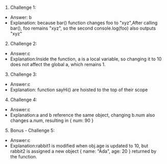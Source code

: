 1. Challenge 1:
  - Answer: b
  - Explanation: because bar() function changes foo to "xyz",After calling bar(), foo remains "xyz", so the second console.log(foo) also outputs "xyz"


2. Challenge 2:
  - Answer:c
  - Explanation:Inside the function, a is a local variable, so changing it to 10 does not affect the global a, which remains 1.


3. Challenge 3:
  - Answer:c
  - Explanation: function sayHi() are hoisted to the top of their scope


4. Challenge 4:
  - Answer:c
  - Explanation:a and b reference the same object, changing b.num also changes a.num, resulting in { num: 90 }


5. Bonus - Challenge 5:
  - Answer:c
  - Explanation:rabbit1 is modified when obj.age is updated to 10, but rabbit2 is assigned a new object { name: "Ada", age: 20 } returned by the function.
